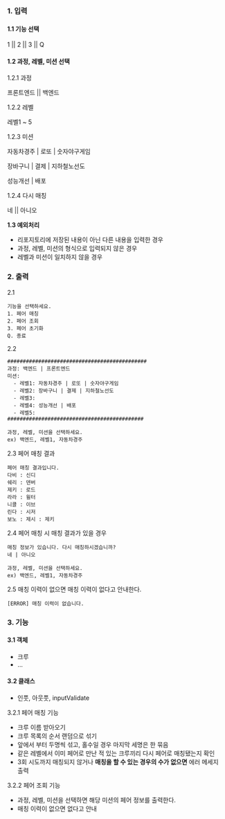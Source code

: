 ### 1. 입력
#### 1.1 기능 선택
1 || 2 || 3 || Q

#### 1.2 과정, 레벨, 미션 선택
1.2.1 과정

프론트엔드 || 백엔드

1.2.2 레벨

레벨1 ~ 5

1.2.3 미션

자동차경주 | 로또 | 숫자야구게임

장바구니 | 결제 | 지하철노선도

성능개선 | 배포

1.2.4 다시 매칭

네 || 아니오

**1.3 예외처리**
- 리포지토리에 저장된 내용이 아닌 다른 내용을 입력한 경우
- 과정, 레벨, 미션의 형식으로 입력되지 않은 경우
- 레벨과 미션이 일치하지 않을 경우

### 2. 출력
2.1
```
기능을 선택하세요.
1. 페어 매칭
2. 페어 조회
3. 페어 초기화
Q. 종료
```

2.2
```
#############################################
과정: 백엔드 | 프론트엔드
미션:
  - 레벨1: 자동차경주 | 로또 | 숫자야구게임
  - 레벨2: 장바구니 | 결제 | 지하철노선도
  - 레벨3: 
  - 레벨4: 성능개선 | 배포
  - 레벨5: 
############################################
```

```
과정, 레벨, 미션을 선택하세요.
ex) 백엔드, 레벨1, 자동차경주
```

2.3 페어 매칭 결과
```
페어 매칭 결과입니다.
다비 : 신디
쉐리 : 덴버
제키 : 로드
라라 : 윌터
니콜 : 이브
린다 : 시저
보노 : 제시 : 제키
```

2.4 페어 매칭 시 매칭 결과가 있을 경우
```
매칭 정보가 있습니다. 다시 매칭하시겠습니까?
네 | 아니오
```
```
과정, 레벨, 미션을 선택하세요.
ex) 백엔드, 레벨1, 자동차경주
```

2.5 매칭 이력이 없으면 매칭 이력이 없다고 안내한다.
```
[ERROR] 매칭 이력이 없습니다.
```


### 3. 기능
#### 3.1 객체
- 크루
- ...

#### 3.2 클래스
- 인풋, 아웃풋, inputValidate

3.2.1 페어 매칭 기능
- 크루 이름 받아오기
- 크루 목록의 순서 랜덤으로 섞기
- 앞에서 부터 두명씩 섞고, 홀수일 경우 마지막 세명은 한 묶음
- 같은 레벨에서 이미 페어로 만난 적 있는 크루끼리 다시 페어로 매칭됐는지 확인
- 3회 시도까지 매칭되지 않거나 **매칭을 할 수 있는 경우의 수가 없으면** 에러 메세지 출력

3.2.2 페어 조회 기능
- 과정, 레벨, 미션을 선택하면 해당 미션의 페어 정보를 출력한다.
- 매칭 이력이 없으면 없다고 안내